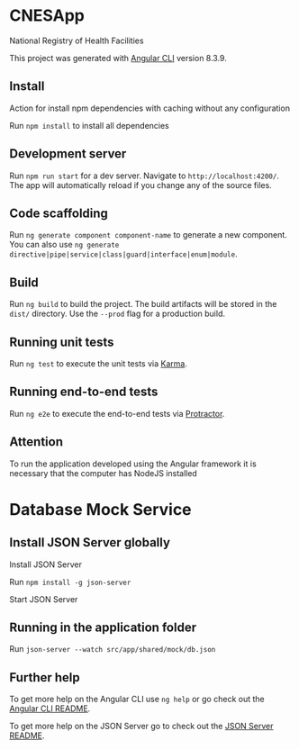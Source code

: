 # CNESApp

National Registry of Health Facilities

This project was generated with [Angular CLI](https://github.com/angular/angular-cli) version 8.3.9.

## Install

Action for install npm dependencies with caching without any configuration

Run `npm install` to install all dependencies

## Development server

Run `npm run start` for a dev server. Navigate to `http://localhost:4200/`. The app will automatically reload if you change any of the source files.

## Code scaffolding

Run `ng generate component component-name` to generate a new component. You can also use `ng generate directive|pipe|service|class|guard|interface|enum|module`.

## Build

Run `ng build` to build the project. The build artifacts will be stored in the `dist/` directory. Use the `--prod` flag for a production build.

## Running unit tests

Run `ng test` to execute the unit tests via [Karma](https://karma-runner.github.io).

## Running end-to-end tests

Run `ng e2e` to execute the end-to-end tests via [Protractor](http://www.protractortest.org/).

## Attention

To run the application developed using the Angular framework it is necessary that the computer has NodeJS installed

# Database Mock Service

## Install JSON Server globally

Install JSON Server 

Run `npm install -g json-server`

Start JSON Server

## Running in the application folder

Run `json-server --watch src/app/shared/mock/db.json`

## Further help

To get more help on the Angular CLI use `ng help` or go check out the [Angular CLI README](https://github.com/angular/angular-cli/blob/master/README.md).

To get more help on the JSON Server go to check out the [JSON Server README](https://github.com/typicode/json-server/blob/master/README.md).
